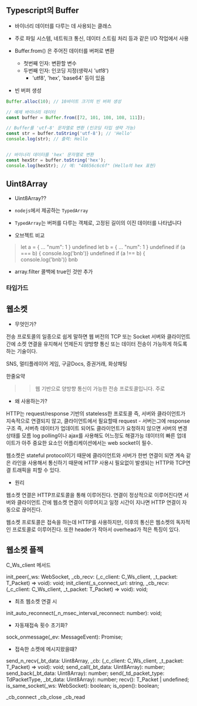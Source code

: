 
## Typescript의 Buffer

- 바이너리 데이터를 다루는 데 사용되는 클래스
- 주로 파일 시스템, 네트워크 통신, 데이터 스트림 처리 등과 같은 I/O 작업에서 사용

- Buffer.from() 은 주어진 데이터를 버퍼로 변환
    - 첫번째 인자: 변환할 변수
    - 두번째 인자: 인코딩 지정(생략시 'utf8')
      - 'utf8', 'hex', 'base64' 등이 있음

- 빈 버퍼 생성

```ts
Buffer.alloc(10); // 10바이트 크기의 빈 버퍼 생성
```

```ts
// 예제 바이너리 데이터
const buffer = Buffer.from([72, 101, 108, 108, 111]);

// Buffer를 'utf-8' 문자열로 변환 (인코딩 타입 생략 가능)
const str = buffer.toString('utf-8'); // 'Hello'
console.log(str); // 출력: Hello


// 바이너리 데이터를 'hex' 문자열로 변환
const hexStr = buffer.toString('hex');
console.log(hexStr); // 예: "48656c6c6f" (Hello의 hex 표현)
```

## Uint8Array

- Uint8Array??
- `nodejs`에서 제공하는 `TypedArray`
- `TypedArray`는 버퍼를 다루는 객체로, 고정된 길이의 이진 데이터를 나타냅니다


- 오브젝트 비교
> let a = {
... "num": 1 }
undefined
> let b = {
... "num": 1 }
undefined
> if (a === b) { console.log('bnb')}
undefined
> if (a !== b) { console.log('bnb')}
bnb



- array.filter
콜백에 true인 것만 추가

### 타입가드



## 웹소켓

- 무엇인가?
 
전송 프로토콜의 일종으로 쉽게 말하면 웹 버전의 TCP 또는 Socket
서버와 클라이언트 간에 소켓 연결을 유지해서 언제든지 양방향 통신 또는 데이터 전송이 가능하게 하도록 하는 기술이다. 

SNS, 멀티플레이어 게임, 구글Docs, 증권거래, 화상채팅

한줄요약
>> 웹 기반으로 양방향 통신이 가능한 전송 프로토콜입니다. 주로 

- 왜 사용하는가?

HTTP는 request/response 기반의 stateless한 프로토콜
즉, 서버와 클라이언트가 지속적으로 연결되지 않고, 클라이언트에서 필요할때 request - 서버는그에 response 구조
즉, 서버측 데이터가 업데이트 되어도 클라이언트가 요청하지 않으면 서버의 변경 상태를 모름
log polling이나 ajax를 사용해도 어느정도 해결가능
데이터의 빠른 업데이트가 아주 중요한 요소인 어플리케이션에서는 web socket이 필수.

웹소켓은 stateful protocol이기 때문에 클라이언트와 서버가 한번 연결이 되면
계속 같은 라인을 사용해서 통신하기 때문에 HTTP 사용시 필요없이 발생되는 HTTP와 TCP연결 트래픽을 피할 수 있다.


- 원리

웹소켓 연결은 HTTP프로토콜을 통해 이루어진다.
연결이 정상적으로 이루어진다면 서버와 클라이언트 간에 웹소켓 연결이 이루어지고
일정 시간이 지나면 HTTP 연결이 자동으로 끊어진다.

웹소켓 프로토콜은 접속을 하는데 HTTP를 사용하지만, 이후의 통신은 웹소켓의 독자적인 프로토콜로 이루어진다.
또한 header가 작아서 overhead가 적은 특징이 있다.



## 웹소켓 플젝

C_Ws_client
메서드

init_peer(_ws: WebSocket, _cb_recv: (_c_client: C_Ws_client, _t_packet: T_Packet) => void): void;
init_client(_s_connect_url: string, _cb_recv: (_c_client: C_Ws_client, _t_packet: T_Packet) => void): void;
  - 최초 웹소켓 연결 시
  
init_auto_reconnect(_n_msec_interval_reconnect: number): void;
  - 자동재접속 횟수 초기화?
  
sock_onmessage(_ev: MessageEvent<any>): Promise<void>;
  - 접속한 소켓에 메시지왔을떄?

send_n_recv(_bt_data: Uint8Array, _cb: (_c_client: C_Ws_client, _t_packet: T_Packet) => void): void;
send_call(_bt_data: Uint8Array): number;
send_back(_bt_data: Uint8Array): number;
send(_td_packet_type: TdPacketType, _bt_data: Uint8Array): number;
recv(): T_Packet | undefined;
is_same_socket(_ws: WebSocket): boolean;
is_open(): boolean;


_cb_connect
_cb_close
_cb_read
